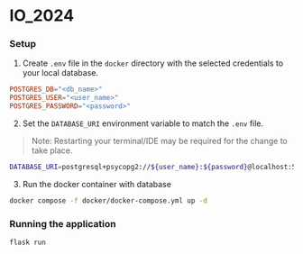 # IO_2024

### Setup
1. Create `.env` file in the `docker` directory with the selected credentials to your local database.

```conf
POSTGRES_DB="<db_name>"
POSTGRES_USER="<user_name>"
POSTGRES_PASSWORD="<password>"
```

2. Set the `DATABASE_URI` environment variable to match the `.env` file.
> Note: Restarting your terminal/IDE may be required for the change to take place.
```sh
DATABASE_URI=postgresql+psycopg2://${user_name}:${password}@localhost:54329/${db_name}
```

3. Run the docker container with database
```sh
docker compose -f docker/docker-compose.yml up -d
```

### Running the application
```sh
flask run
```
